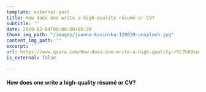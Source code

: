 ```yaml
---
template: external-post
title: How does one write a high-quality résumé or CV?
subtitle: ''
date: 2019-02-04T00:00:00+05:30
thumb_img_path: "/images/joanna-kosinska-129039-unsplash.jpg"
content_img_path: ''
excerpt: ''
url: https://www.quora.com/How-does-one-write-a-high-quality-r%C3%A9sum%C3%A9-or-CV/answers/20024508
is_external: false

---
```

#### **How does one write a high-quality résumé or CV?**